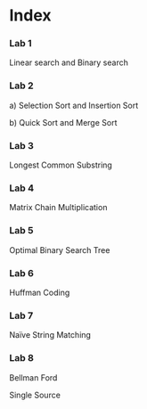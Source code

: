 # Index

### Lab 1
Linear search and Binary search

### Lab 2
a) Selection Sort and Insertion Sort 

b) Quick Sort and Merge Sort

###  Lab 3

Longest Common Substring

### Lab 4

Matrix Chain Multiplication

### Lab 5

Optimal Binary Search Tree

### Lab 6

Huffman Coding

### Lab 7

Naïve String Matching

### Lab 8

Bellman Ford

Single Source






